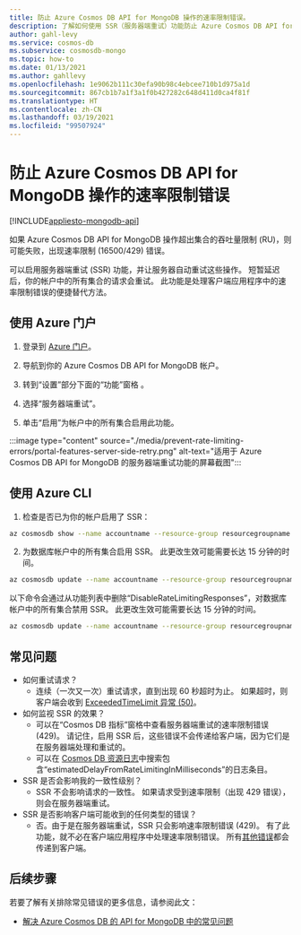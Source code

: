 ```yaml
---
title: 防止 Azure Cosmos DB API for MongoDB 操作的速率限制错误。
description: 了解如何使用 SSR（服务器端重试）功能防止 Azure Cosmos DB API for MongoDB 操作遇到速率限制错误。
author: gahl-levy
ms.service: cosmos-db
ms.subservice: cosmosdb-mongo
ms.topic: how-to
ms.date: 01/13/2021
ms.author: gahllevy
ms.openlocfilehash: 1e9062b111c30efa90b98c4ebcee710b1d975a1d
ms.sourcegitcommit: 867cb1b7a1f3a1f0b427282c648d411d0ca4f81f
ms.translationtype: HT
ms.contentlocale: zh-CN
ms.lasthandoff: 03/19/2021
ms.locfileid: "99507924"
---
```

# <a name="prevent-rate-limiting-errors-for-azure-cosmos-db-api-for-mongodb-operations"></a>防止 Azure Cosmos DB API for MongoDB 操作的速率限制错误
[!INCLUDE[appliesto-mongodb-api](includes/appliesto-mongodb-api.md)]

如果 Azure Cosmos DB API for MongoDB 操作超出集合的吞吐量限制 (RU)，则可能失败，出现速率限制 (16500/429) 错误。 

可以启用服务器端重试 (SSR) 功能，并让服务器自动重试这些操作。 短暂延迟后，你的帐户中的所有集合的请求会重试。 此功能是处理客户端应用程序中的速率限制错误的便捷替代方法。

## <a name="use-the-azure-portal"></a>使用 Azure 门户

1. 登录到 [Azure 门户](https://portal.azure.com/)。

1. 导航到你的 Azure Cosmos DB API for MongoDB 帐户。

1. 转到“设置”部分下面的“功能”窗格 。

1. 选择“服务器端重试”。

1. 单击“启用”为帐户中的所有集合启用此功能。

:::image type="content" source="./media/prevent-rate-limiting-errors/portal-features-server-side-retry.png" alt-text="适用于 Azure Cosmos DB API for MongoDB 的服务器端重试功能的屏幕截图":::

## <a name="use-the-azure-cli"></a>使用 Azure CLI

1. 检查是否已为你的帐户启用了 SSR：
```bash
az cosmosdb show --name accountname --resource-group resourcegroupname
```
2. 为数据库帐户中的所有集合启用 SSR。 此更改生效可能需要长达 15 分钟的时间。
```bash
az cosmosdb update --name accountname --resource-group resourcegroupname --capabilities EnableMongo DisableRateLimitingResponses
```
以下命令会通过从功能列表中删除“DisableRateLimitingResponses”，对数据库帐户中的所有集合禁用 SSR。 此更改生效可能需要长达 15 分钟的时间。
```bash
az cosmosdb update --name accountname --resource-group resourcegroupname --capabilities EnableMongo
```

## <a name="frequently-asked-questions"></a>常见问题
* 如何重试请求？
    * 连续（一次又一次）重试请求，直到出现 60 秒超时为止。 如果超时，则客户端会收到 [ExceededTimeLimit 异常 (50)](mongodb-troubleshoot.md)。
*  如何监视 SSR 的效果？
    *  可以在“Cosmos DB 指标”窗格中查看服务器端重试的速率限制错误 (429)。 请记住，启用 SSR 后，这些错误不会传递给客户端，因为它们是在服务器端处理和重试的。 
    *  可以在 [Cosmos DB 资源日志](cosmosdb-monitor-resource-logs.md)中搜索包含“estimatedDelayFromRateLimitingInMilliseconds”的日志条目。
*  SSR 是否会影响我的一致性级别？
    *  SSR 不会影响请求的一致性。 如果请求受到速率限制（出现 429 错误），则会在服务器端重试。 
*  SSR 是否影响客户端可能收到的任何类型的错误？
    *  否。由于是在服务器端重试，SSR 只会影响速率限制错误 (429)。 有了此功能，就不必在客户端应用程序中处理速率限制错误。 所有[其他错误](mongodb-troubleshoot.md)都会传递到客户端。 

## <a name="next-steps"></a>后续步骤

若要了解有关排除常见错误的更多信息，请参阅此文：

* [解决 Azure Cosmos DB 的 API for MongoDB 中的常见问题](mongodb-troubleshoot.md)
